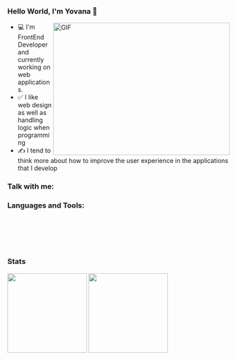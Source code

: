 
### Hello World, I'm Yovana  👋

 <img align="right" alt="GIF" src="https://resultpediabd.com/wp-content/uploads/2019/08/me.gif" width="400" height="300" />

- 💻 I'm FrontEnd Developer and currently working on web applications.
- ✅ I like web design as well as handling logic when programming
- ✍ I tend to think more about how to improve the user experience in the applications that I develop


### Talk with me:


### Languages and Tools:

<br />
<br />
<br />
<br />



### Stats

<div>
  <img height="180em" src="https://github-readme-stats.vercel.app/api?username=yovana888&show_icons=true&theme=radical&include_all_commits=true&count_private=true"/>
  <img height="180em" src="https://github-readme-stats.vercel.app/api/top-langs/?username=yovana888&layout=compact&langs_count=10&theme=radical"/>
</div>




